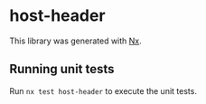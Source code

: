 # host-header

This library was generated with [Nx](https://nx.dev).

## Running unit tests

Run `nx test host-header` to execute the unit tests.
